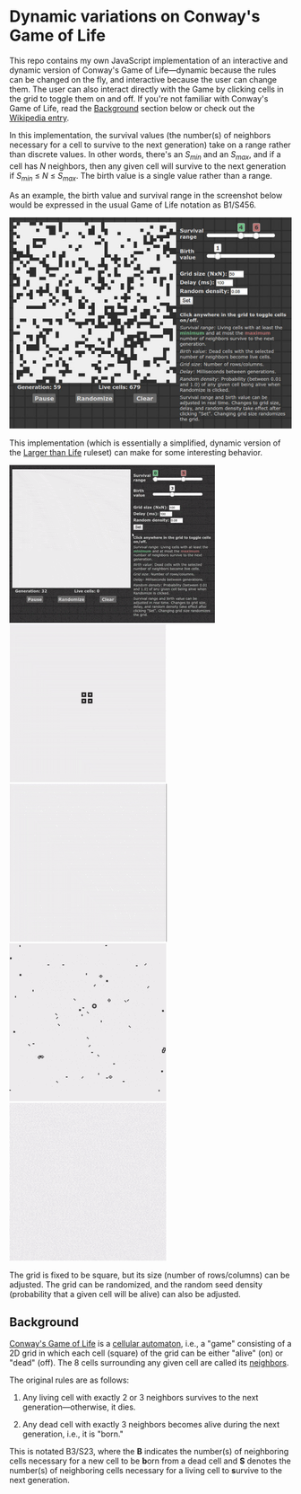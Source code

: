 # Dynamic variations on Conway's Game of Life

This repo contains my own JavaScript implementation of an interactive and
dynamic version of Conway's Game of Life—dynamic because the rules can be changed
on the fly, and interactive because the user can change them. The user
can also interact directly with the Game by clicking cells in the grid to
toggle them on and off. If you're not familiar with Conway's Game of Life,
read the [Background](#background) section below or check out the
[Wikipedia entry](https://en.wikipedia.org/wiki/Conway%27s_Game_of_Life).

In this implementation, the survival values (the number(s) of neighbors
necessary for a cell to survive to the next generation) take on a range rather
than discrete values. In other words, there's an *S<sub>min</sub>* and an
*S<sub>max</sub>*, and if a cell has *N* neighbors, then any given cell will
survive to the next generation if *S<sub>min</sub>* ≤ *N* ≤ *S<sub>max</sub>*.
The birth value is a single value rather than a range.

As an example, the birth value and survival range in the screenshot below would
be expressed in the usual Game of Life notation as B1/S456.

![B1S456](img/B1S456.jpg)

This implementation (which is essentially a simplified, dynamic version of the
[Larger than Life](http://www.conwaylife.com/wiki/Larger_than_Life) ruleset) 
can make for some interesting behavior.

<img src="img/random_whole.gif"><br>
<img src="img/B1S67.gif">&nbsp;&nbsp;&nbsp;&nbsp; 
<img src="img/random.gif"><br>
<img src="img/B3S14.gif">&nbsp;&nbsp;&nbsp;&nbsp; 
<img src="img/B0S58.gif">

The grid is fixed to be square, but its size (number of rows/columns) can be
adjusted. The grid can be randomized, and the random seed density (probability
that a given cell will be alive) can also be adjusted.

## Background

[Conway's Game of Life](https://en.wikipedia.org/wiki/Conway%27s_Game_of_Life)
is a [cellular automaton](https://en.wikipedia.org/wiki/Cellular_automaton),
i.e., a "game" consisting of a 2D grid in which each cell (square) of the grid
can be either "alive" (on) or "dead" (off). The 8 cells surrounding any given
cell are called its [neighbors](https://en.wikipedia.org/wiki/Moore_neighborhood).

The original rules are as follows:

1) Any living cell with exactly 2 or 3 neighbors survives to the next
generation—otherwise, it dies.

2) Any dead cell with exactly 3 neighbors becomes alive during the next
generation, i.e., it is "born."

This is notated B3/S23, where the **B** indicates the number(s) of neighboring
cells necessary for a new cell to be **b**orn from a dead cell and **S** denotes 
the number(s) of neighboring cells necessary for a living cell to **s**urvive
to the next generation.
